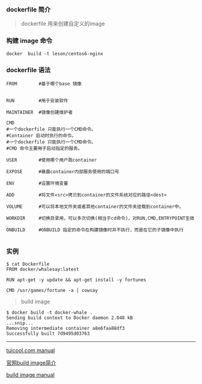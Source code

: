 ### dockerfile 简介

> dockerfile 用来创建自定义的image

### 构建 image 命令

```
docker  build -t leson/centos6-nginx
```


### dockerfile 语法


```
FROM        #基于哪个base 镜像


RUN         #用于安装软件 

MAINTAINER  #镜像创建维护者

CMD         
#一个dockerfile 只能执行一个CMD命令。
#Container 启动时执行的命令。
#一个dockerfile 只能执行一个CMD命令。
#CMD 命令主要用于启动指定的服务。

USER        #使用哪个用户跑container

EXPOSE      #暴露container内部服务使用的端口号

ENV         #设置环境变量

ADD         #将文件<src>拷贝到container的文件系统对应的路径<dest>

VOLUME      #可以将本地文件夹或者其他container的文件夹挂载到container中。

WORKDIR     #切换目录用，可以多次切换(相当于cd命令)，对RUN,CMD,ENTRYPOINT生效

ONBUILD     #ONBUILD 指定的命令在构建镜像时并不执行，而是在它的子镜像中执行


```

### 实例

```
$ cat Dockerfile
FROM docker/whalesay:latest

RUN apt-get -y update && apt-get install -y fortunes

CMD /usr/games/fortune -a | cowsay

```
> build image 

```
$ docker build -t docker-whale .
Sending build context to Docker daemon 2.048 kB
...snip...
Removing intermediate container a8e6faa88df3
Successfully built 7d9495d03763
```


---
[tuicool.com manual](http://www.tuicool.com/articles/fUjyaq)

[官网build image简介](https://docs.docker.com/engine/tutorials/dockerimages/)

[build image manual](https://docs.docker.com/engine/getstarted/step_four/)